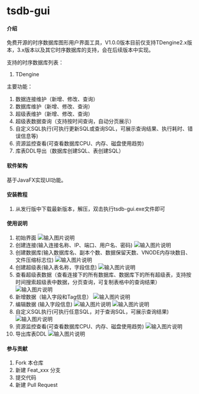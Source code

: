 # tsdb-gui

#### 介绍
免费开源的时序数据库图形用户界面工具，V1.0.0版本目前仅支持TDengine2.x版本，3.x版本以及其它时序数据库的支持，会在后续版本中实现。

支持的时序数据库列表：
1. TDengine

主要功能：
1. 数据连接维护（新增、修改、查询）
2. 数据库维护（新增、修改、查询）
3. 超级表维护（新增、修改、查询）
4. 超级表数据查询（支持按时间查询，自动分页展示）
5. 自定义SQL执行(可执行更新SQL或查询SQL，可展示查询结果、执行耗时、错误信息等) 
6. 资源监控查看(可查看数据库CPU、内存、磁盘使用趋势) 
7. 库表DDL导出（数据库创建SQL、表创建SQL）
#### 软件架构
基于JavaFX实现UI功能。


#### 安装教程

1.  从发行版中下载最新版本，解压，双击执行tsdb-gui.exe文件即可

#### 使用说明

1.  初始界面
![输入图片说明](tdengine/src/main/resources/images/readme/start.png)
2.  创建连接(输入连接名称、IP、端口、用户名、密码)
![输入图片说明](tdengine/src/main/resources/images/readme/createConnection.png)
3.  创建数据库(输入数据库名、副本个数、数据保留天数、VNODE内存块数目、文件压缩标志位)
![输入图片说明](tdengine/src/main/resources/images/readme/createDB.png)
4.  创建超级表(输入表名称，字段信息)
![输入图片说明](tdengine/src/main/resources/images/readme/createSTB.png)
5. 查看超级表数据（查看连接下的所有数据库、数据库下的所有超级表，支持按时间搜索超级表中数据，分页查询，可复制表格中的查询结果）
![输入图片说明](tdengine/src/main/resources/images/readme/queryStbRecord.png)
6. 新增数据（输入字段和Tag信息）
![输入图片说明](tdengine/src/main/resources/images/readme/insertData.png)
7. 编辑数据 (输入字段信息)
![输入图片说明](tdengine/src/main/resources/images/readme/updateDataSelectItem.png)
![输入图片说明](tdengine/src/main/resources/images/readme/updateData.png)
8. 自定义SQL执行(可执行任意SQL，对于查询SQL，可展示查询结果)
![输入图片说明](tdengine/src/main/resources/images/readme/executeSQL.png)
9. 资源监控查看(可查看数据库CPU、内存、磁盘使用趋势)
![输入图片说明](tdengine/src/main/resources/images/resourceMonitor.png)
10. 导出库表DDL
![输入图片说明](tdengine/src/main/resources/images/readme/exportDDL.png)
#### 参与贡献

1.  Fork 本仓库
2.  新建 Feat_xxx 分支
3.  提交代码
4.  新建 Pull Request


